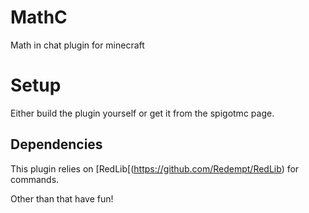 # MathC
Math in chat plugin for minecraft

# Setup
Either build the plugin yourself or get it from the spigotmc page.

## Dependencies
This plugin relies on [RedLib[(https://github.com/Redempt/RedLib) for commands.

Other than that have fun!
